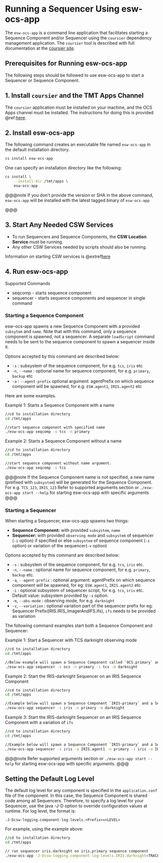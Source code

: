 # Running a Sequencer Using esw-ocs-app

The `esw-ocs-app` is a command line application that facilitates starting a Sequence Component and/or Sequencer
using the `coursier` dependency management application. The `coursier` tool is described with full documentation
at the [coursier site](https://get-coursier.io).

## Prerequisites for Running esw-ocs-app

The following steps should be followed to use esw-ocs-app to start a Sequencer or Sequence Component.

## 1. Install `coursier` and the TMT Apps Channel

The `coursier` application must be installed on your machine, and the OCS Apps channel must be installed.
The instructions for doing this is provided @ref:[here](../technical/apps/getting-apps.md).

## 2. Install esw-ocs-app

The following command creates an executable file named `esw-ocs-app` in the default installation directory.

```bash
cs install esw-ocs-app
```

One can specify an installation directory like the following:

```bash
cs install \
    --install-dir /tmt/apps \
    esw-ocs-app
```

@@@note
If you don't provide the version or SHA in the above command, `esw-ocs-app` will be installed with the latest tagged binary of `esw-ocs-app`

@@@

## 3. Start Any Needed CSW Services

* To run Sequencers and Sequence Components, the **CSW Location Service** must be running.
* Any other CSW Services needed by scripts should also be running.

Information on starting CSW services is @extref[here](csw:commons/apps)

## 4. Run esw-ocs-app

Supported Commands

* seqcomp - starts sequence component
* sequencer - starts sequence components and sequencer in single command

### Starting a Sequence Component

esw-ocs-app spawns a new Sequence Component with a provided `subsytem` and `name`.
Note that with this command, only a sequence component is spawned, not a sequencer.
A separate `loadScript` command needs to be sent to the sequence component to spawn a sequencer inside it.

Options accepted by this command are described below:

* `-s` : subsystem of the sequence component, for e.g. `tcs`, `iris` etc
* `-n`, `--name` : optional name for sequence component, for e.g. `primary`, `backup` etc
* `-a` : `--agent-prefix`  optional argument: agentPrefix on which sequence component will be spawned, for e.g. `ESW.agent1`, `IRIS.agent2` etc

Here are some examples.

Example 1: Starts a Sequence Component with a name

```bash
//cd to installation directory
cd /tmt/apps

//start sequence component with specified name
./esw-ocs-app seqcomp -s tcs -n primary
```

Example 2: Starts a Sequence Component without a name

```bash
//cd to installation directory
cd /tmt/apps

//start sequence component without name argument.
./esw-ocs-app seqcomp -s tcs
```

@@@note
If the Sequence Component name is not specified, a new name (prefixed with `subsystem`) will be generated for the Sequence Component.
For e.g. `TCS_123`, `IRIS_123`
Refer to supported arguments section or `./esw-ocs-app start --help` for starting esw-ocs-app with specific arguments
@@@

### Starting a Sequencer

When starting a Sequencer, esw-ocs-app spawns two things:

* **Sequence Component:** with provided `subsystem`, `name`
* **Sequencer:** with provided `observing mode` and
`subsystem` of sequencer (`-i` option) if specified or else `subsystem` of sequence component (`-s` option) or variation of the sequencer(`-v` option)

Options accepted by this command are described below:

* `-s` : subsystem of the sequence component, for e.g. `tcs`, `iris` etc.
* `-n`, `--name` : optional name for sequence component, for e.g. `primary`, `backup` etc.
* `-a`, `--agent-prefix` : optional argument: agentPrefix on which sequence component will be spawned, for eg: `ESW.agent1`, `IRIS.agent2` etc
* `-i` : optional subsystem of sequencer script, for e.g. `tcs`, `iris` etc. Default value: subsystem provided by `-s` option.
* `-m`, `--obs-mode` : observing mode, for e.g. `darknight`
* `-v`, `--variation` : optional variation part of the sequencer prefix for eg: Sequencer Prefix(IRIS.IRIS_ImagerAndIFS.ifs), `ifs` needs to be provided as variation

The following command examples start both a Sequence Component and Sequencer:

Example 1: Start a Sequencer with TCS darknight observing mode

```bash
//cd to installation directory
cd /tmt/apps

//Below example will spawn a Sequence Component called `OCS.primary` and a Sequencer `TCS.darknight` in it.
./esw-ocs-app sequencer -s ocs -n primary -i tcs -m darknight
```

Example 2: Start the IRIS-darknight Sequencer on an IRIS Sequence Component

```bash
//cd to installation directory
cd /tmt/apps

//Example below will spawn a Sequence Component `IRIS-primary` and a Sequencer `IRIS-darknight` in it.
./esw-ocs-app sequencer -s iris -n primary -m darknight

```

Example 3: Start the IRIS-darknight Sequencer on an IRIS Sequence Component with a variation of `ifs`

```bash
//cd to installation directory
cd /tmt/apps

//Example below will spawn a Sequence Component `IRIS-primary` and a Sequencer `IRIS-ImagerAndIFS` in it with variation as `ifs`
./esw-ocs-app sequencer -s iris -a IRIS.agent1 -n primary -i iris -m IRIS_ImagerAndIFS -v ifs

```

@@@note
Refer supported arguments section or `./esw-ocs-app start --help` for starting esw-ocs-app with specific arguments.
@@@

## Setting the Default Log Level

The default log level for any component is specified in the `application.conf` file of the component.  In this case,
the Sequence Component is shared code among all Sequencers.  Therefore, to specify a log level for your Sequencer,
use the java -J-D option to override configuration values at runtime.  For log level, the format is:

```
-J-Dcsw-logging.component-log-levels.<Prefix>=<LEVEL>
```

For example, using the example above:

```bash
//cd to installation directory
cd /tmt/apps

// run sequencer iris.darknight on iris.primary sequence component
./esw-ocs-app -J-Dcsw-logging.component-log-levels.IRIS.darknight=TRACE sequencer -s iris -n primary -m darknight
```
